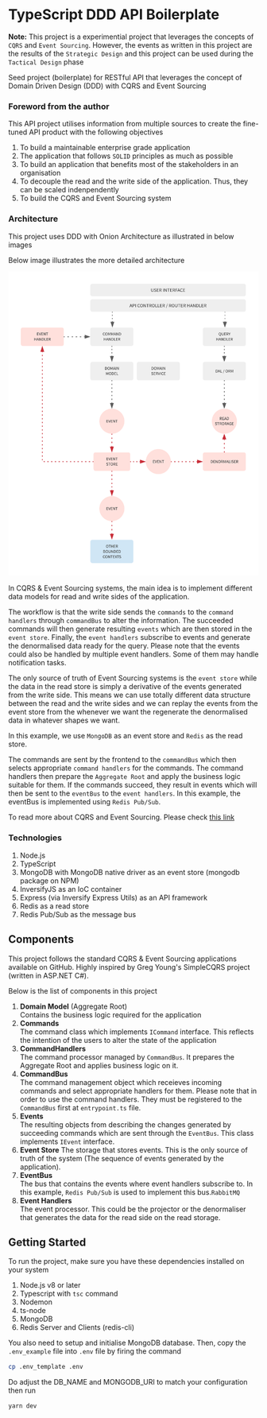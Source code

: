 # TypeScript DDD API Boilerplate

**Note:** This project is a experimential project that leverages the concepts of `CQRS` and `Event Sourcing`. However, the events as written in this project are the results of the `Strategic Design` and this project can be used during the `Tactical Design` phase

Seed project (boilerplate) for RESTful API that leverages the concept of Domain Driven Design (DDD) with CQRS and Event Sourcing

### Foreword from the author
This API project utilises information from multiple sources to create the fine-tuned API product with the following objectives

1. To build a maintainable enterprise grade application
2. The application that follows `SOLID` principles as much as possible
3. To build an application that benefits most of the stakeholders in an organisation
4. To decouple the read and the write side of the application. Thus, they can be scaled indenpendently
5. To build the CQRS and Event Sourcing system

### Architecture
This project uses DDD with Onion Architecture as illustrated in below images

Below image illustrates the more detailed architecture

![](materials/architecture.png)

In CQRS & Event Sourcing systems, the main idea is to implement different data models for read and write sides of the application.

The workflow is that the write side sends the `commands` to the `command handlers` through `commandBus` to alter the information. The succeeded commands will then generate resulting `events` which are then stored in the `event store`. Finally, the `event handlers` subscribe to events and generate the denormalised data ready for the query. Please note that the events could also be handled by multiple event handlers. Some of them may handle notification tasks.

The only source of truth of Event Sourcing systems is the `event store` while the data in the read store is simply a derivative of the events generated from the write side. This means we can use totally different data structure between the read and the write sides and we can replay the events from the event store from the whenever we want the regenerate the denormalised data in whatever shapes we want.

In this example, we use `MongoDB` as an event store and `Redis` as the read store.

The commands are sent by the frontend to the `commandBus` which then selects appropriate `command handlers` for the commands. The command handlers then prepare the `Aggregate Root` and apply the business logic suitable for them. If the commands succeed, they result in events which will then be sent to the `eventBus` to the `event handlers`. In this example, the eventBus is implemented using `Redis Pub/Sub`.

To read more about CQRS and Event Sourcing. Please check [this link](https://docs.microsoft.com/en-us/azure/architecture/patterns/cqrs)

### Technologies
1. Node.js
2. TypeScript
3. MongoDB with MongoDB native driver as an event store (mongodb package on NPM)
4. InversifyJS as an IoC container
5. Express (via Inversify Express Utils) as an API framework
6. Redis as a read store
7. Redis Pub/Sub as the message bus
## Components
This project follows the standard CQRS & Event Sourcing applications available on GitHub. Highly inspired by Greg Young's SimpleCQRS project (written in ASP.NET C#).

Below is the list of components in this project

1. **Domain Model** (Aggregate Root)<br/>
Contains the business logic required for the application
2. **Commands**<br/>
The command class which implements `ICommand` interface. This reflects the intention of the users to alter the state of the application
3. **CommandHandlers**<br/>
The command processor managed by `CommandBus`. It prepares the Aggregate Root and applies business logic on it.
4. **CommandBus**<br/>
The command management object which receieves incoming commands and select appropriate handlers for them. Please note that in order to use the command handlers. They must be registered to the `CommandBus` first at `entrypoint.ts` file.
5. **Events**<br/>
The resulting objects from describing the changes generated by succeeding commands which are sent through the `EventBus`. This class implements `IEvent` interface.
6. **Event Store**
The storage that stores events. This is the only source of truth of the system (The sequence of events generated by the application).
7. **EventBus**<br/>
The bus that contains the events where event handlers subscribe to. In this example, `Redis Pub/Sub` is used to implement this bus.`RabbitMQ`
8. **Event Handlers**<br/>
The event processor. This could be the projector or the denormaliser that generates the data for the read side on the read storage.

## Getting Started
To run the project, make sure you have these dependencies installed on your system

1. Node.js v8 or later
2. Typescript with `tsc` command
3. Nodemon
4. ts-node
5. MongoDB
6. Redis Server and Clients (redis-cli)

You also need to setup and initialise MongoDB database. Then, copy the `.env_example` file into `.env` file by firing the command

````bash
cp .env_template .env
````

Do adjust the DB_NAME and MONGODB_URI to match your configuration then run

````bash
yarn dev
````